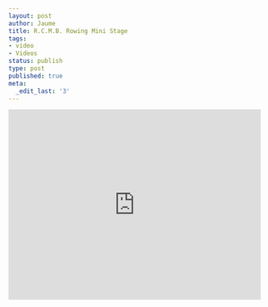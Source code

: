 ```yaml
---
layout: post
author: Jaume
title: R.C.M.B. Rowing Mini Stage
tags:
- video
- Videos
status: publish
type: post
published: true
meta:
  _edit_last: '3'
---
```

<iframe src="http://player.vimeo.com/video/58297762?title=0&amp;byline=0&amp;color=679AF1&amp;portrait=0" width="500" height="377" frameborder="0"></iframe>
